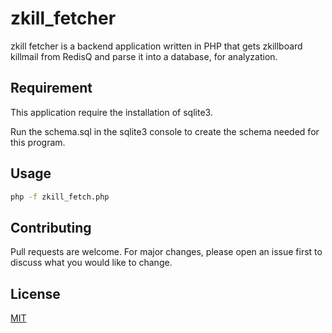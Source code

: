 # zkill_fetcher

zkill fetcher is a backend application written in PHP that gets zkillboard killmail from RedisQ and parse it into a database, for analyzation.

## Requirement

This application require the installation of sqlite3.

Run the schema.sql in the sqlite3 console to create the schema needed for this program. 

## Usage

```bash
php -f zkill_fetch.php
```

## Contributing
Pull requests are welcome. For major changes, please open an issue first to discuss what you would like to change.

## License
[MIT](https://github.com/maxxie114/zkill_fetcher/blob/main/LICENSE)
